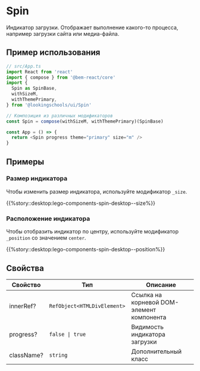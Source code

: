 # Spin

Индикатор загрузки. Отображает выполнение какого-то процесса, например загрузки сайта или медиа-файла.

## Пример использования

```js
// src/App.ts
import React from 'react'
import { compose } from '@bem-react/core'
import {
  Spin as SpinBase,
  withSizeM,
  withThemePrimary,
} from '@lookingschools/ui/Spin'

// Композиция из различных модификаторов
const Spin = compose(withSizeM, withThemePrimary)(SpinBase)

const App = () => {
  return <Spin progress theme="primary" size="m" />
}
```

## Примеры

### Размер индикатора

Чтобы изменить размер индикатора, используйте модификатор `_size`.

{{%story::desktop:lego-components-spin-desktop--size%}}

### Расположение индикатора

Чтобы отобразить индикатор по центру, используйте модификатор `_position` со значением `center`.

{{%story::desktop:lego-components-spin-desktop--position%}}

## Свойства

| Свойство   | Тип                         | Описание                                  |
| ---------- | --------------------------- | ----------------------------------------- |
| innerRef?  | `RefObject<HTMLDivElement>` | Ссылка на корневой DOM-элемент компонента |
| progress?  | `false \| true`             | Видимость индикатора загрузки             |
| className? | `string`                    | Дополнительный класс                      |
